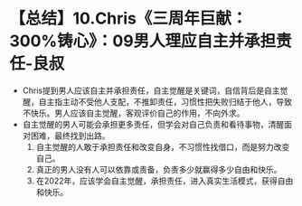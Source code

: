 # 【总结】10.Chris《三周年巨献：300%铸心》：09男人理应自主并承担责任-良叔

-   Chris提到男人应该自主并承担责任，自主觉醒是关键词，自信背后是自主觉醒，自主指主动不受他人支配，不推卸责任，习惯性把失败归结于他人，导致不快乐。男人应该自主觉醒，客观评价自己的作用，不向外求。
-   自主觉醒的男人可能会承担更多责任，但学会对自己负责和看待事物，清醒面对困难，最终找到出路。
    1.  自主觉醒的人敢于承担责任和改变自身，不习惯性找借口，而是努力改变自己。
    2.  真正的男人没有人可以依靠或责备，负责多少就赢得多少自由和快乐。
    3.  在2022年，应该学会自主觉醒，承担责任，进入真实生活模式，获得自由和快乐。